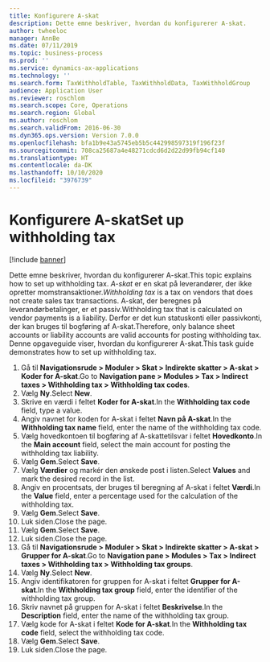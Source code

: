 ```yaml
---
title: Konfigurere A-skat
description: Dette emne beskriver, hvordan du konfigurerer A-skat.
author: twheeloc
manager: AnnBe
ms.date: 07/11/2019
ms.topic: business-process
ms.prod: ''
ms.service: dynamics-ax-applications
ms.technology: ''
ms.search.form: TaxWithholdTable, TaxWithholdData, TaxWithholdGroup
audience: Application User
ms.reviewer: roschlom
ms.search.scope: Core, Operations
ms.search.region: Global
ms.author: roschlom
ms.search.validFrom: 2016-06-30
ms.dyn365.ops.version: Version 7.0.0
ms.openlocfilehash: bfa1b9e43a5745eb5b5c442998597319f196f23f
ms.sourcegitcommit: 708ca25687a4e48271cdcd6d2d22d99fb94cf140
ms.translationtype: HT
ms.contentlocale: da-DK
ms.lasthandoff: 10/10/2020
ms.locfileid: "3976739"
---
```

# <a name="set-up-withholding-tax"></a><span data-ttu-id="7d97d-103">Konfigurere A-skat</span><span class="sxs-lookup"><span data-stu-id="7d97d-103">Set up withholding tax</span></span>

[!include [banner](../../includes/banner.md)]

<span data-ttu-id="7d97d-104">Dette emne beskriver, hvordan du konfigurerer A-skat.</span><span class="sxs-lookup"><span data-stu-id="7d97d-104">This topic explains how to set up withholding tax.</span></span> <span data-ttu-id="7d97d-105">*A-skat* er en skat på leverandører, der ikke opretter momstransaktioner.</span><span class="sxs-lookup"><span data-stu-id="7d97d-105">*Withholding tax* is a tax on vendors that does not create sales tax transactions.</span></span> <span data-ttu-id="7d97d-106">A-skat, der beregnes på leverandørbetalinger, er et passiv.</span><span class="sxs-lookup"><span data-stu-id="7d97d-106">Withholding tax that is calculated on vendor payments is a liability.</span></span> <span data-ttu-id="7d97d-107">Derfor er det kun statuskonti eller passivkonti, der kan bruges til bogføring af A-skat.</span><span class="sxs-lookup"><span data-stu-id="7d97d-107">Therefore, only balance sheet accounts or liability accounts are valid accounts for posting withholding tax.</span></span> <span data-ttu-id="7d97d-108">Denne opgaveguide viser, hvordan du konfigurerer A-skat.</span><span class="sxs-lookup"><span data-stu-id="7d97d-108">This task guide demonstrates how to set up withholding tax.</span></span>

1. <span data-ttu-id="7d97d-109">Gå til **Navigationsrude > Moduler > Skat > Indirekte skatter > A-skat > Koder for A-skat**.</span><span class="sxs-lookup"><span data-stu-id="7d97d-109">Go to **Navigation pane > Modules > Tax > Indirect taxes > Withholding tax > Withholding tax codes**.</span></span>
2. <span data-ttu-id="7d97d-110">Vælg **Ny**.</span><span class="sxs-lookup"><span data-stu-id="7d97d-110">Select **New**.</span></span>
3. <span data-ttu-id="7d97d-111">Skrive en værdi i feltet **Koder for A-skat**.</span><span class="sxs-lookup"><span data-stu-id="7d97d-111">In the **Withholding tax code** field, type a value.</span></span>
4. <span data-ttu-id="7d97d-112">Angiv navnet for koden for A-skat i feltet **Navn på A-skat**.</span><span class="sxs-lookup"><span data-stu-id="7d97d-112">In the **Withholding tax name** field, enter the name of the withholding tax code.</span></span>
5. <span data-ttu-id="7d97d-113">Vælg hovedkontoen til bogføring af A-skattetilsvar i feltet **Hovedkonto**.</span><span class="sxs-lookup"><span data-stu-id="7d97d-113">In the **Main account** field, select the main account for posting the withholding tax liability.</span></span>
6. <span data-ttu-id="7d97d-114">Vælg **Gem**.</span><span class="sxs-lookup"><span data-stu-id="7d97d-114">Select **Save**.</span></span>
7. <span data-ttu-id="7d97d-115">Vælg **Værdier** og markér den ønskede post i listen.</span><span class="sxs-lookup"><span data-stu-id="7d97d-115">Select **Values** and mark the desired record in the list.</span></span>
8. <span data-ttu-id="7d97d-116">Angiv en procentsats, der bruges til beregning af A-skat i feltet **Værdi**.</span><span class="sxs-lookup"><span data-stu-id="7d97d-116">In the **Value** field, enter a percentage used for the calculation of the withholding tax.</span></span>
9. <span data-ttu-id="7d97d-117">Vælg **Gem**.</span><span class="sxs-lookup"><span data-stu-id="7d97d-117">Select **Save**.</span></span>
10. <span data-ttu-id="7d97d-118">Luk siden.</span><span class="sxs-lookup"><span data-stu-id="7d97d-118">Close the page.</span></span>
11. <span data-ttu-id="7d97d-119">Vælg **Gem**.</span><span class="sxs-lookup"><span data-stu-id="7d97d-119">Select **Save**.</span></span>
12. <span data-ttu-id="7d97d-120">Luk siden.</span><span class="sxs-lookup"><span data-stu-id="7d97d-120">Close the page.</span></span>
13. <span data-ttu-id="7d97d-121">Gå til **Navigationsrude > Moduler > Skat > Indirekte skatter > A-skat > Grupper for A-skat**.</span><span class="sxs-lookup"><span data-stu-id="7d97d-121">Go to **Navigation pane > Modules > Tax > Indirect taxes > Withholding tax > Withholding tax groups**.</span></span>
14. <span data-ttu-id="7d97d-122">Vælg **Ny**.</span><span class="sxs-lookup"><span data-stu-id="7d97d-122">Select **New**.</span></span>
15. <span data-ttu-id="7d97d-123">Angiv identifikatoren for gruppen for A-skat i feltet **Grupper for A-skat**.</span><span class="sxs-lookup"><span data-stu-id="7d97d-123">In the **Withholding tax group** field, enter the identifier of the withholding tax group.</span></span>
16. <span data-ttu-id="7d97d-124">Skriv navnet på gruppen for A-skat i feltet **Beskrivelse**.</span><span class="sxs-lookup"><span data-stu-id="7d97d-124">In the **Description** field, enter the name of the withholding tax group.</span></span>
17. <span data-ttu-id="7d97d-125">Vælg kode for A-skat i feltet **Kode for A-skat**.</span><span class="sxs-lookup"><span data-stu-id="7d97d-125">In the **Withholding tax code** field, select the withholding tax code.</span></span>
18. <span data-ttu-id="7d97d-126">Vælg **Gem**.</span><span class="sxs-lookup"><span data-stu-id="7d97d-126">Select **Save**.</span></span>
19. <span data-ttu-id="7d97d-127">Luk siden.</span><span class="sxs-lookup"><span data-stu-id="7d97d-127">Close the page.</span></span>

